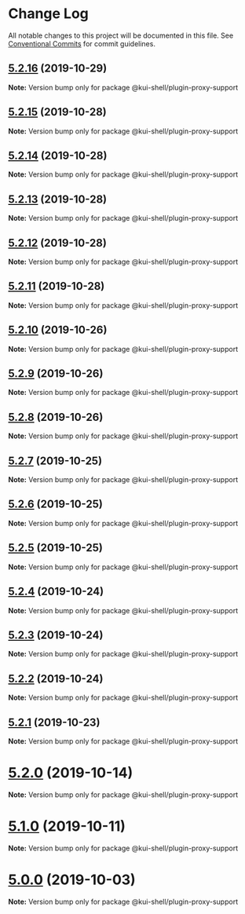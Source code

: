 # Change Log

All notable changes to this project will be documented in this file.
See [Conventional Commits](https://conventionalcommits.org) for commit guidelines.

## [5.2.16](https://github.com/IBM/kui/compare/v4.5.0...v5.2.16) (2019-10-29)

**Note:** Version bump only for package @kui-shell/plugin-proxy-support

## [5.2.15](https://github.com/IBM/kui/compare/v4.5.0...v5.2.15) (2019-10-28)

**Note:** Version bump only for package @kui-shell/plugin-proxy-support

## [5.2.14](https://github.com/IBM/kui/compare/v5.2.13...v5.2.14) (2019-10-28)

**Note:** Version bump only for package @kui-shell/plugin-proxy-support

## [5.2.13](https://github.com/IBM/kui/compare/v5.2.12...v5.2.13) (2019-10-28)

**Note:** Version bump only for package @kui-shell/plugin-proxy-support

## [5.2.12](https://github.com/IBM/kui/compare/v4.5.0...v5.2.12) (2019-10-28)

**Note:** Version bump only for package @kui-shell/plugin-proxy-support

## [5.2.11](https://github.com/IBM/kui/compare/v4.5.0...v5.2.11) (2019-10-28)

**Note:** Version bump only for package @kui-shell/plugin-proxy-support

## [5.2.10](https://github.com/IBM/kui/compare/v5.2.9...v5.2.10) (2019-10-26)

**Note:** Version bump only for package @kui-shell/plugin-proxy-support

## [5.2.9](https://github.com/IBM/kui/compare/v4.5.0...v5.2.9) (2019-10-26)

**Note:** Version bump only for package @kui-shell/plugin-proxy-support

## [5.2.8](https://github.com/IBM/kui/compare/v4.5.0...v5.2.8) (2019-10-26)

**Note:** Version bump only for package @kui-shell/plugin-proxy-support

## [5.2.7](https://github.com/IBM/kui/compare/v5.2.6...v5.2.7) (2019-10-25)

**Note:** Version bump only for package @kui-shell/plugin-proxy-support

## [5.2.6](https://github.com/IBM/kui/compare/v4.5.0...v5.2.6) (2019-10-25)

**Note:** Version bump only for package @kui-shell/plugin-proxy-support

## [5.2.5](https://github.com/IBM/kui/compare/v4.5.0...v5.2.5) (2019-10-25)

**Note:** Version bump only for package @kui-shell/plugin-proxy-support

## [5.2.4](https://github.com/IBM/kui/compare/v4.5.0...v5.2.4) (2019-10-24)

**Note:** Version bump only for package @kui-shell/plugin-proxy-support

## [5.2.3](https://github.com/IBM/kui/compare/v5.2.2...v5.2.3) (2019-10-24)

**Note:** Version bump only for package @kui-shell/plugin-proxy-support

## [5.2.2](https://github.com/IBM/kui/compare/v4.5.0...v5.2.2) (2019-10-24)

**Note:** Version bump only for package @kui-shell/plugin-proxy-support

## [5.2.1](https://github.com/IBM/kui/compare/v5.2.0...v5.2.1) (2019-10-23)

**Note:** Version bump only for package @kui-shell/plugin-proxy-support

# [5.2.0](https://github.com/IBM/kui/compare/v4.5.0...v5.2.0) (2019-10-14)

**Note:** Version bump only for package @kui-shell/plugin-proxy-support

# [5.1.0](https://github.com/IBM/kui/compare/v4.5.0...v5.1.0) (2019-10-11)

**Note:** Version bump only for package @kui-shell/plugin-proxy-support

# [5.0.0](https://github.com/IBM/kui/compare/v4.5.0...v5.0.0) (2019-10-03)

**Note:** Version bump only for package @kui-shell/plugin-proxy-support
